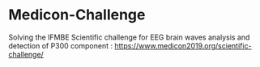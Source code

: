 # Medicon-Challenge


Solving the IFMBE Scientific challenge for EEG brain waves analysis and detection of P300 component : https://www.medicon2019.org/scientific-challenge/
